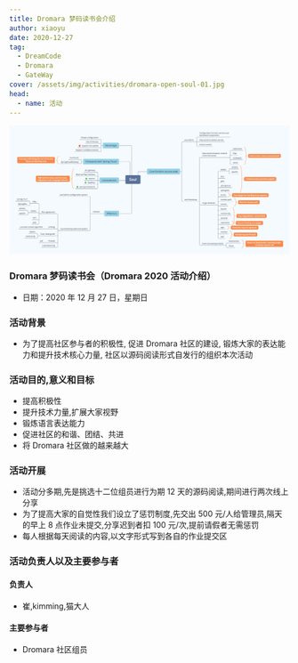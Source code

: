 ```yaml
---
title: Dromara 梦码读书会介绍
author: xiaoyu
date: 2020-12-27
tag:
  - DreamCode
  - Dromara
  - GateWay
cover: /assets/img/activities/dromara-open-soul-01.jpg
head:
  - name: 活动
---
```


![Dromara 梦码读书会介绍](/assets/img/activite/soul-xmind.png)

### Dromara 梦码读书会（Dromara 2020 活动介绍）

- 日期：2020 年 12 月 27 日，星期日

### 活动背景

- 为了提高社区参与者的积极性, 促进 Dromara 社区的建设, 锻炼大家的表达能力和提升技术核心力量, 社区以源码阅读形式自发行的组织本次活动

### 活动目的,意义和目标

- 提高积极性
- 提升技术力量,扩展大家视野
- 锻炼语言表达能力
- 促进社区的和谐、团结、共进
- 将 Dromara 社区做的越来越大

### 活动开展

- 活动分多期,先是挑选十二位组员进行为期 12 天的源码阅读,期间进行两次线上分享
- 为了提高大家的自觉性我们设立了惩罚制度,先交出 500 元/人给管理员,隔天的早上 8 点作业未提交,分享迟到者扣 100 元/次,提前请假者无需惩罚
- 每人根据每天阅读的内容,以文字形式写到各自的作业提交区

### 活动负责人以及主要参与者

#### 负责人

- 崔,kimming,猫大人

#### 主要参与者

- Dromara 社区组员
